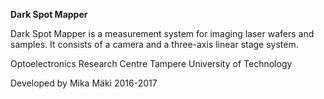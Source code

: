 **Dark Spot Mapper**

Dark Spot Mapper is a measurement system for imaging laser wafers and samples.
It consists of a camera and a three-axis linear stage system.

Optoelectronics Research Centre
Tampere University of Technology

Developed by Mika Mäki 2016-2017
